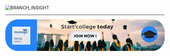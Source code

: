 

![BRANCH_INSIGHT](images/Curriculum/CircEN.png)

---

<a href="https://istic.computer-engineering.tech/#/overview">
  <img src="images/InternsAssets/pursue-students.png" alt="Direct Students To Next Step" style="width: auto; height: auto;" />
</a>

 

